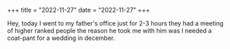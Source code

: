 +++
title = "2022-11-27"
date = "2022-11-27"
+++

Hey, today I went to my father's office just for 2-3 hours they had a meeting of higher ranked people the reason he took me with him was I needed a coat-pant for a wedding in december. 
